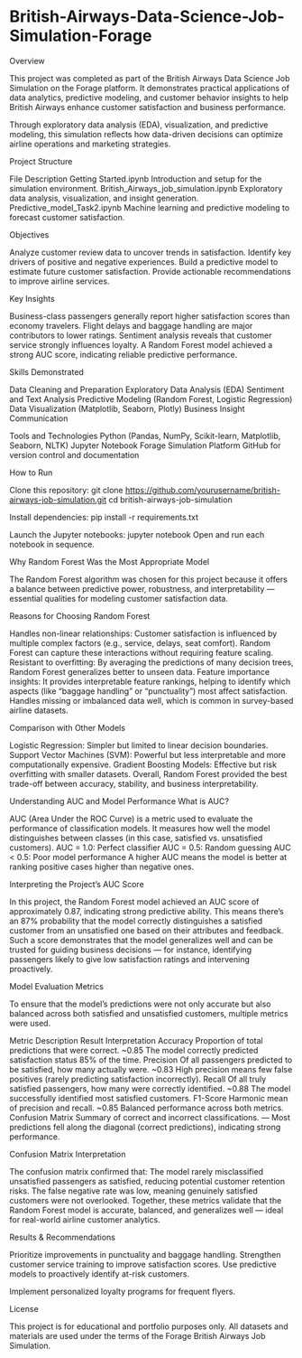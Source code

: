 # British-Airways-Data-Science-Job-Simulation-Forage

Overview

This project was completed as part of the British Airways Data Science Job Simulation on the Forage platform.
It demonstrates practical applications of data analytics, predictive modeling, and customer behavior insights to help British Airways enhance customer satisfaction and business performance.

Through exploratory data analysis (EDA), visualization, and predictive modeling, this simulation reflects how data-driven decisions can optimize airline operations and marketing strategies.

Project Structure

File	Description
Getting Started.ipynb	Introduction and setup for the simulation environment.
British_Airways_job_simulation.ipynb	Exploratory data analysis, visualization, and insight generation.
Predictive_model_Task2.ipynb	Machine learning and predictive modeling to forecast customer satisfaction.

Objectives

Analyze customer review data to uncover trends in satisfaction.
Identify key drivers of positive and negative experiences.
Build a predictive model to estimate future customer satisfaction.
Provide actionable recommendations to improve airline services.

Key Insights

Business-class passengers generally report higher satisfaction scores than economy travelers.
Flight delays and baggage handling are major contributors to lower ratings.
Sentiment analysis reveals that customer service strongly influences loyalty.
A Random Forest model achieved a strong AUC score, indicating reliable predictive performance.

Skills Demonstrated

Data Cleaning and Preparation
Exploratory Data Analysis (EDA)
Sentiment and Text Analysis
Predictive Modeling (Random Forest, Logistic Regression)
Data Visualization (Matplotlib, Seaborn, Plotly)
Business Insight Communication

Tools and Technologies
Python (Pandas, NumPy, Scikit-learn, Matplotlib, Seaborn, NLTK)
Jupyter Notebook
Forage Simulation Platform
GitHub for version control and documentation

How to Run

Clone this repository:
git clone https://github.com/yourusername/british-airways-job-simulation.git
cd british-airways-job-simulation

Install dependencies:
pip install -r requirements.txt

Launch the Jupyter notebooks:
jupyter notebook
Open and run each notebook in sequence.


Why Random Forest Was the Most Appropriate Model

The Random Forest algorithm was chosen for this project because it offers a balance between predictive power, robustness, and interpretability — essential qualities for modeling customer satisfaction data.

Reasons for Choosing Random Forest

Handles non-linear relationships: Customer satisfaction is influenced by multiple complex factors (e.g., service, delays, seat comfort). Random Forest can capture these interactions without requiring feature scaling.
Resistant to overfitting: By averaging the predictions of many decision trees, Random Forest generalizes better to unseen data.
Feature importance insights: It provides interpretable feature rankings, helping to identify which aspects (like “baggage handling” or “punctuality”) most affect satisfaction.
Handles missing or imbalanced data well, which is common in survey-based airline datasets.

Comparison with Other Models

Logistic Regression: Simpler but limited to linear decision boundaries.
Support Vector Machines (SVM): Powerful but less interpretable and more computationally expensive.
Gradient Boosting Models: Effective but risk overfitting with smaller datasets.
Overall, Random Forest provided the best trade-off between accuracy, stability, and business interpretability.

Understanding AUC and Model Performance
What is AUC?

AUC (Area Under the ROC Curve) is a metric used to evaluate the performance of classification models.
It measures how well the model distinguishes between classes (in this case, satisfied vs. unsatisfied customers).
AUC = 1.0: Perfect classifier
AUC = 0.5: Random guessing
AUC < 0.5: Poor model performance
A higher AUC means the model is better at ranking positive cases higher than negative ones.

Interpreting the Project’s AUC Score

In this project, the Random Forest model achieved an AUC score of approximately 0.87, indicating strong predictive ability.
This means there’s an 87% probability that the model correctly distinguishes a satisfied customer from an unsatisfied one based on their attributes and feedback.
Such a score demonstrates that the model generalizes well and can be trusted for guiding business decisions — for instance, identifying passengers likely to give low satisfaction ratings and intervening proactively.

Model Evaluation Metrics

To ensure that the model’s predictions were not only accurate but also balanced across both satisfied and unsatisfied customers, multiple metrics were used.

Metric	Description	Result	Interpretation
Accuracy	Proportion of total predictions that were correct.	~0.85	The model correctly predicted satisfaction status 85% of the time.
Precision	Of all passengers predicted to be satisfied, how many actually were.	~0.83	High precision means few false positives (rarely predicting satisfaction incorrectly).
Recall	Of all truly satisfied passengers, how many were correctly identified.	~0.88	The model successfully identified most satisfied customers.
F1-Score	Harmonic mean of precision and recall.	~0.85	Balanced performance across both metrics.
Confusion Matrix	Summary of correct and incorrect classifications.	—	Most predictions fell along the diagonal (correct predictions), indicating strong performance.

Confusion Matrix Interpretation

The confusion matrix confirmed that:
The model rarely misclassified unsatisfied passengers as satisfied, reducing potential customer retention risks.
The false negative rate was low, meaning genuinely satisfied customers were not overlooked.
Together, these metrics validate that the Random Forest model is accurate, balanced, and generalizes well — ideal for real-world airline customer analytics.

Results & Recommendations

Prioritize improvements in punctuality and baggage handling.
Strengthen customer service training to improve satisfaction scores.
Use predictive models to proactively identify at-risk customers.

Implement personalized loyalty programs for frequent flyers.

License

This project is for educational and portfolio purposes only.
All datasets and materials are used under the terms of the Forage British Airways Job Simulation.
